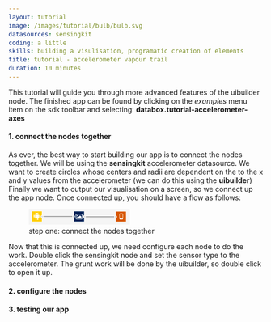 ```yaml
---
layout: tutorial
image: /images/tutorial/bulb/bulb.svg
datasources: sensingkit
coding: a little
skills: building a visulisation, programatic creation of elements
title: tutorial - accelerometer vapour trail
duration: 10 minutes
---
```


This tutorial will guide you through more advanced features of the uibuilder node. The finished app can be found by clicking on the <i>examples</i> menu item on the sdk toolbar and selecting: **databox.tutorial-accelerometer-axes**

#### 1. connect the nodes together

As ever, the best way to start building our app is to connect the nodes together. We will be using the **sensingkit** accelerometer datasource.  We want to create circles whose centers and radii are dependent on the to the x and y values from the accelerometer (we can do this using the **uibuilder**)   Finally we want to output our visualisation on a screen, so we connect up the app node.  Once connected up, you should have a flow as follows:

<figure class="figure">
  <img class="thumbnail" src="/images/tutorial/accelerometer/flow.svg" alt="connect the flows together">
  <figcaption class="figure-caption text-center">step one: connect the nodes together</figcaption>
</figure>


Now that this is connected up, we need configure each node to do the work. Double click the sensingkit node and set the sensor type to the accelerometer.  The grunt work will be done by the uibuilder, so double click to open it up.  

#### 2. configure the nodes

#### 3. testing our app

